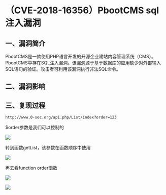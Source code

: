 （CVE-2018-16356）PbootCMS sql注入漏洞
======================================

一、漏洞简介
------------

PbootCMS是一款使用PHP语言开发的开源企业建站内容管理系统（CMS）。
PbootCMS中存在SQL注入漏洞。该漏洞源于基于数据库的应用缺少对外部输入SQL语句的验证。攻击者可利用该漏洞执行非法SQL命令。

二、漏洞影响
------------

三、复现过程
------------

    http://www.0-sec.org/api.php/List/index?order=123

\$order参数是我们可以控制的

![](/Users/aresx/Documents/VulWiki/.resource/(CVE-2018-16356)PbootCMSsql注入漏洞/media/rId24.png)

转到函数getList，该参数在函数顺序中使用

![](/Users/aresx/Documents/VulWiki/.resource/(CVE-2018-16356)PbootCMSsql注入漏洞/media/rId25.png)

再去看function order函数

![](/Users/aresx/Documents/VulWiki/.resource/(CVE-2018-16356)PbootCMSsql注入漏洞/media/rId26.png)

![](/Users/aresx/Documents/VulWiki/.resource/(CVE-2018-16356)PbootCMSsql注入漏洞/media/rId27.png)
